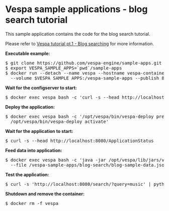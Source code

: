 <!-- Copyright 2017 Yahoo Holdings. Licensed under the terms of the Apache 2.0 license. See LICENSE in the project root. -->
# Vespa sample applications - blog search tutorial

This sample application contains the code for the blog search tutorial.

Please refer to
[Vespa tutorial pt.1 - Blog searching](http://docs.vespa.ai/documentation/tutorials/blog-search.html)
for more information.


**Executable example:**
<pre data-test="exec">
$ git clone https://github.com/vespa-engine/sample-apps.git
$ export VESPA_SAMPLE_APPS=`pwd`/sample-apps
$ docker run --detach --name vespa --hostname vespa-container --privileged \
  --volume $VESPA_SAMPLE_APPS:/vespa-sample-apps --publish 8080:8080 vespaengine/vespa
</pre>
**Wait for the configserver to start:**
<pre data-test="exec" data-test-wait-for="200 OK">
$ docker exec vespa bash -c 'curl -s --head http://localhost:19071/ApplicationStatus'
</pre>
**Deploy the application:**
<pre data-test="exec">
$ docker exec vespa bash -c '/opt/vespa/bin/vespa-deploy prepare /vespa-sample-apps/blog-search/src/main/application &amp;&amp; \
  /opt/vespa/bin/vespa-deploy activate'
</pre>
**Wait for the application to start:**
<pre data-test="exec" data-test-wait-for="200 OK">
$ curl -s --head http://localhost:8080/ApplicationStatus
</pre>
**Feed data into application:**
<pre data-test="exec">
$ docker exec vespa bash -c 'java -jar /opt/vespa/lib/jars/vespa-http-client-jar-with-dependencies.jar --verbose \
  --file /vespa-sample-apps/blog-search/blog-sample-data.json --host localhost --port 8080'
</pre>
**Test the application:**
<pre data-test="exec" data-test-assert-contains="Gerald Finley is passionate about the art of the art song">
$ curl -s 'http://localhost:8080/search/?query=music' | python -m json.tool
</pre>
**Shutdown and remove the container:**
<pre data-test="exec">
$ docker rm -f vespa
</pre>
